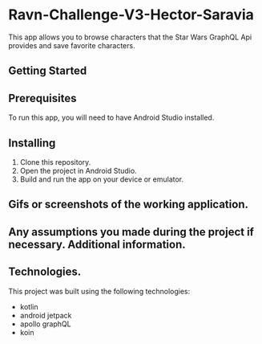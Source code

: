 # Ravn-Challenge-V3-Hector-Saravia
This app allows you to browse characters that the Star Wars GraphQL Api provides and save favorite characters.
## Getting Started

## Prerequisites
To run this app, you will need to have Android Studio installed.

## Installing
1. Clone this repository.
2. Open the project in Android Studio.
3. Build and run the app on your device or emulator.

## Gifs or screenshots of the working application.
## Any assumptions you made during the project if necessary. Additional information.
## Technologies.
This project was built using the following technologies:
- kotlin
- android jetpack
- apollo graphQL 
- koin